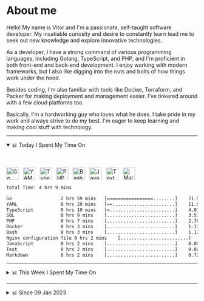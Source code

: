 # About me

Hello! My name is Vitor and I'm a passionate, self-taught software developer. My insatiable curiosity and desire to constantly learn lead me to seek out new knowledge and explore innovative technologies.

As a developer, I have a strong command of various programming languages, including Golang, TypeScript, and PHP, and I'm proficient in both front-end and back-end development. I enjoy working with modern frameworks, but I also like digging into the nuts and bolts of how things work under the hood.

Besides coding, I'm also familiar with tools like Docker, Terraform, and Packer for making deployment and management easier. I've tinkered around with a few cloud platforms too.

Basically, I'm a hardworking guy who loves what he does. I take pride in my work and always strive to do my best. I'm eager to keep learning and making cool stuff with technology.

---

<!-- ## 📊 Today I Spent My Time On -->

<details open>
<summary>📊 Today I Spent My Time On</summary>

&nbsp;

<!--DEVTIMER:TODAY:START-->
<img align="center" width="32px" src="https://cdn.simpleicons.org/go/00ADD8" alt="Go" />&nbsp;&nbsp;&nbsp;<img align="center" width="32px" src="https://cdn.simpleicons.org/yaml/fff" alt="YAML" />&nbsp;&nbsp;&nbsp;<img align="center" width="32px" src="https://cdn.simpleicons.org/typescript/3178C6" alt="TypeScript" />&nbsp;&nbsp;&nbsp;<img align="center" width="32px" src="https://cdn.simpleicons.org/php/777BB4" alt="PHP" />&nbsp;&nbsp;&nbsp;<img align="center" width="32px" src="https://cdn.simpleicons.org/gnubash/fff" alt="Bash" />&nbsp;&nbsp;&nbsp;<img align="center" width="32px" src="https://cdn.simpleicons.org/javascript/F7DF1E" alt="JavaScript" />&nbsp;&nbsp;&nbsp;<img align="center" width="32px" src="https://cdn.simpleicons.org/academia/fff" alt="Text" />&nbsp;&nbsp;&nbsp;<img align="center" width="32px" src="https://cdn.simpleicons.org/markdown/fff" alt="Markdown" />&nbsp;&nbsp;&nbsp;

```txt
Total Time: 4 hrs 9 mins

Go                  2 hrs 59 mins   [=================........]    71.98 %
YAML                0 hrs 29 mins   [==.......................]    11.55 %
TypeScript          0 hrs 10 mins   [=........................]    4.01 %
SQL                 0 hrs 9 mins    [.........................]    3.51 %
PHP                 0 hrs 7 mins    [.........................]    2.76 %
Docker              0 hrs 3 mins    [.........................]    1.13 %
Bash                0 hrs 3 mins    [.........................]    1.12 %
Nginx configuration file 0 hrs 2 mins    [.........................]    0.80 %
JavaScript          0 hrs 2 mins    [.........................]    0.80 %
Text                0 hrs 2 mins    [.........................]    0.80 %
Markdown            0 hrs 2 mins    [.........................]    0.72 %
```

<!--DEVTIMER:TODAY:END-->

</details>

---
<details>
<summary>📊 This Week I Spent My Time On</summary>

&nbsp;

<!--DEVTIMER:WEEK:START-->
<img align="center" width="32px" src="https://cdn.simpleicons.org/go/00ADD8" alt="Go" />&nbsp;&nbsp;&nbsp;<img align="center" width="32px" src="https://cdn.simpleicons.org/yaml/fff" alt="YAML" />&nbsp;&nbsp;&nbsp;<img align="center" width="32px" src="https://cdn.simpleicons.org/typescript/3178C6" alt="TypeScript" />&nbsp;&nbsp;&nbsp;<img align="center" width="32px" src="https://cdn.simpleicons.org/php/777BB4" alt="PHP" />&nbsp;&nbsp;&nbsp;<img align="center" width="32px" src="https://cdn.simpleicons.org/gnubash/fff" alt="Bash" />&nbsp;&nbsp;&nbsp;<img align="center" width="32px" src="https://cdn.simpleicons.org/academia/fff" alt="Text" />&nbsp;&nbsp;&nbsp;<img align="center" width="32px" src="https://cdn.simpleicons.org/javascript/F7DF1E" alt="JavaScript" />&nbsp;&nbsp;&nbsp;<img align="center" width="32px" src="https://cdn.simpleicons.org/markdown/fff" alt="Markdown" />&nbsp;&nbsp;&nbsp;

```txt
Total Time: 4 hrs 9 mins

Go                  2 hrs 59 mins   [=================........]    71.98 %
YAML                0 hrs 29 mins   [==.......................]    11.55 %
TypeScript          0 hrs 10 mins   [=........................]    4.01 %
SQL                 0 hrs 9 mins    [.........................]    3.51 %
PHP                 0 hrs 7 mins    [.........................]    2.76 %
Docker              0 hrs 3 mins    [.........................]    1.13 %
Bash                0 hrs 3 mins    [.........................]    1.12 %
Nginx configuration file 0 hrs 2 mins    [.........................]    0.80 %
Text                0 hrs 2 mins    [.........................]    0.80 %
JavaScript          0 hrs 2 mins    [.........................]    0.80 %
Markdown            0 hrs 2 mins    [.........................]    0.72 %
```

<!--DEVTIMER:WEEK:END-->
</details>

---


<details>
<summary>📊 Since 09 Jan 2023</summary>

&nbsp;

<!--DEVTIMER::START-->
<img align="center" width="32px" src="https://cdn.simpleicons.org/typescript/3178C6" alt="TypeScript" />&nbsp;&nbsp;&nbsp;<img align="center" width="32px" src="https://cdn.simpleicons.org/go/00ADD8" alt="Go" />&nbsp;&nbsp;&nbsp;<img align="center" width="32px" src="https://cdn.simpleicons.org/vuedotjs/4FC08D" alt="Vue" />&nbsp;&nbsp;&nbsp;<img align="center" width="32px" src="https://cdn.simpleicons.org/yaml/fff" alt="YAML" />&nbsp;&nbsp;&nbsp;<img align="center" width="32px" src="https://cdn.simpleicons.org/javascript/F7DF1E" alt="JavaScript" />&nbsp;&nbsp;&nbsp;<img align="center" width="32px" src="https://cdn.simpleicons.org/python/3776AB" alt="Python" />&nbsp;&nbsp;&nbsp;<img align="center" width="32px" src="https://cdn.simpleicons.org/carrd/fff" alt="JSON" />&nbsp;&nbsp;&nbsp;<img align="center" width="32px" src="https://cdn.simpleicons.org/html5/E34F26" alt="HTML" />&nbsp;&nbsp;&nbsp;<img align="center" width="32px" src="https://cdn.simpleicons.org/css3/1572B6" alt="CSS" />&nbsp;&nbsp;&nbsp;<img align="center" width="32px" src="https://cdn.simpleicons.org/academia/fff" alt="Text" />&nbsp;&nbsp;&nbsp;<img align="center" width="32px" src="https://cdn.simpleicons.org/php/777BB4" alt="PHP" />&nbsp;&nbsp;&nbsp;

```txt
Total Time: 103 hrs 23 mins

TypeScript          53 hrs 24 mins  [============.............]    51.67 %
Go                  16 hrs 20 mins  [===......................]    15.81 %
Vue                 9 hrs 6 mins    [==.......................]    8.81 %
YAML                4 hrs 15 mins   [=........................]    4.12 %
JavaScript          4 hrs 7 mins    [.........................]    3.99 %
Python              3 hrs 12 mins   [.........................]    3.09 %
SCSS                2 hrs 3 mins    [.........................]    1.98 %
JSON                1 hrs 41 mins   [.........................]    1.62 %
Docker              0 hrs 48 mins   [.........................]    0.78 %
SQL                 0 hrs 27 mins   [.........................]    0.43 %
HTML                0 hrs 16 mins   [.........................]    0.26 %
XML                 0 hrs 13 mins   [.........................]    0.20 %
CSS                 0 hrs 11 mins   [.........................]    0.18 %
Text                0 hrs 9 mins    [.........................]    0.14 %
PHP                 0 hrs 7 mins    [.........................]    0.11 %
Nginx configuration file 0 hrs 2 mins    [.........................]    0.03 %
```

<!--DEVTIMER::END-->

</details>
